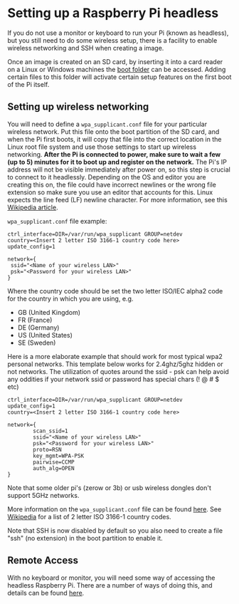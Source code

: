 # Setting up a Raspberry Pi headless

If you do not use a monitor or keyboard to run your Pi (known as headless), but you still need to do some wireless setup, there is a facility to enable wireless networking and SSH when creating a image.

Once an image is created on an SD card, by inserting it into a card reader on a Linux or Windows machines the [boot folder](../boot_folder.md) can be accessed. Adding certain files to this folder will activate certain setup features on the first boot of the Pi itself. 

## Setting up wireless networking

You will need to define a `wpa_supplicant.conf` file for your particular wireless network. Put this file onto the boot partition of the SD card, and when the Pi first boots, it will copy that file into the correct location in the Linux root file system and use those settings to start up wireless networking. **After the Pi is connected to power, make sure to wait a few (up to 5) minutes for it to boot up and register on the network.** The Pi's IP address will not be visible immediately after power on, so this step is crucial to connect to it headlessly. Depending on the OS and editor you are creating this on, the file could have incorrect newlines or the wrong file extension so make sure you use an editor that accounts for this. Linux expects the line feed (LF) newline character. For more information, see this [Wikipedia article](https://en.wikipedia.org/wiki/Newline). 

`wpa_supplicant.conf` file example:

```
ctrl_interface=DIR=/var/run/wpa_supplicant GROUP=netdev
country=<Insert 2 letter ISO 3166-1 country code here>
update_config=1

network={
 ssid="<Name of your wireless LAN>"
 psk="<Password for your wireless LAN>"
}
```

Where the country code should be set the two letter ISO/IEC alpha2 code for the country in which you are using, e.g.

* GB (United Kingdom)
* FR (France)
* DE (Germany)
* US (United States)
* SE (Sweden)

Here is a more elaborate example that should work for most typical wpa2 personal networks. This template below works for 2.4ghz/5ghz hidden or not networks. The utilization of quotes around the ssid - psk can help avoid any oddities if your network ssid or password has special chars (! @ # $ etc)

```
ctrl_interface=DIR=/var/run/wpa_supplicant GROUP=netdev
update_config=1
country=<Insert 2 letter ISO 3166-1 country code here>

network={
        scan_ssid=1
        ssid="<Name of your wireless LAN>"
        psk="<Password for your wireless LAN>"
        proto=RSN
        key_mgmt=WPA-PSK
        pairwise=CCMP
        auth_alg=OPEN
}
```

Note that some older pi's (zerow or 3b) or usb wireless dongles don't support 5GHz networks.

More information on the `wpa_supplicant.conf` file can be found [here](wireless-cli.md). See [Wikipedia](https://en.wikipedia.org/wiki/ISO_3166-1) for a list of 2 letter ISO 3166-1 country codes.

Note that SSH is now disabled by default so you also need to create a file "ssh" (no extension) in the boot partition to enable it.

## Remote Access

With no keyboard or monitor, you will need some way of accessing the headless Raspberry Pi. There are a number of ways of doing this, and details can be found [here](../../remote-access/README.md).

